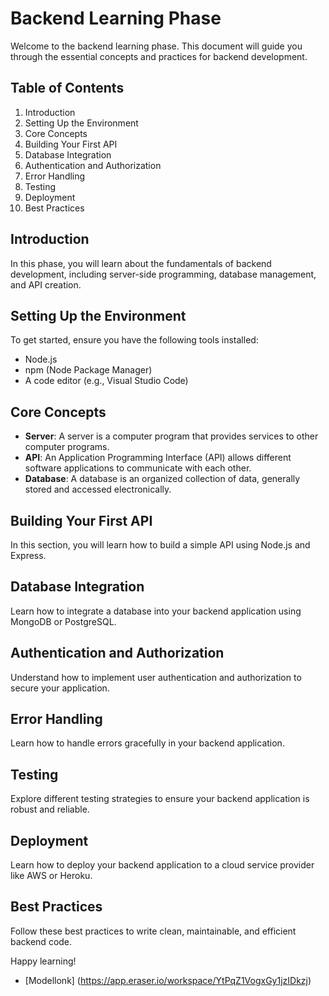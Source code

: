 # Backend Learning Phase

Welcome to the backend learning phase. This document will guide you through the essential concepts and practices for backend development.

## Table of Contents
1. Introduction
2. Setting Up the Environment
3. Core Concepts
4. Building Your First API
5. Database Integration
6. Authentication and Authorization
7. Error Handling
8. Testing
9. Deployment
10. Best Practices

## Introduction
In this phase, you will learn about the fundamentals of backend development, including server-side programming, database management, and API creation.

## Setting Up the Environment
To get started, ensure you have the following tools installed:
- Node.js
- npm (Node Package Manager)
- A code editor (e.g., Visual Studio Code)

## Core Concepts
- **Server**: A server is a computer program that provides services to other computer programs.
- **API**: An Application Programming Interface (API) allows different software applications to communicate with each other.
- **Database**: A database is an organized collection of data, generally stored and accessed electronically.

## Building Your First API
In this section, you will learn how to build a simple API using Node.js and Express.

## Database Integration
Learn how to integrate a database into your backend application using MongoDB or PostgreSQL.

## Authentication and Authorization
Understand how to implement user authentication and authorization to secure your application.

## Error Handling
Learn how to handle errors gracefully in your backend application.

## Testing
Explore different testing strategies to ensure your backend application is robust and reliable.

## Deployment
Learn how to deploy your backend application to a cloud service provider like AWS or Heroku.

## Best Practices
Follow these best practices to write clean, maintainable, and efficient backend code.

Happy learning!


- [Modellonk] (https://app.eraser.io/workspace/YtPqZ1VogxGy1jzIDkzj)